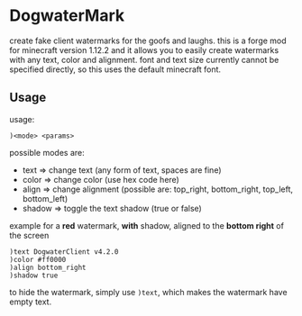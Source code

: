 # DogwaterMark
create fake client watermarks for the goofs and laughs. this is a forge mod for minecraft version 1.12.2 and it allows you to easily create watermarks with any text, color and alignment. font and text size currently cannot be specified directly, so this uses the default minecraft font.

## Usage
usage: 
```
)<mode> <params>
```
possible modes are:
- text => change text (any form of text, spaces are fine)
- color => change color (use hex code here)
- align => change alignment (possible are: top_right, bottom_right, top_left, bottom_left)
- shadow => toggle the text shadow (true or false)

example for a **red** watermark, **with** shadow, aligned to the **bottom right** of the screen
```
)text DogwaterClient v4.2.0
)color #ff0000
)align bottom_right
)shadow true
```
to hide the watermark, simply use `)text`, which makes the watermark have empty text.
